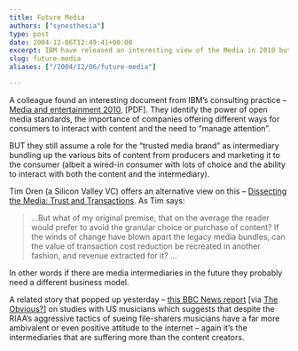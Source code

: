 ```yaml
---
title: Future Media
authors: ["synesthesia"]
type: post
date: 2004-12-06T12:49:41+00:00
excerpt: IBM have released an interesting view of the Media in 2010 but it still assumes there is a role for "trusted brand" intermediaries.
slug: future-media 
aliases: ["/2004/12/06/future-media"]

---
```

A colleague found an interesting document from IBM&#8217;s consulting practice &#8211; [Media and entertainment 2010][1], [PDF]. They identify the power of open media standards, the importance of companies offering different ways for consumers to interact with content and the need to &#8220;manage attention&#8221;.

BUT they still assume a role for the &#8220;trusted media brand&#8221; as intermediary bundling up the various bits of content from producers and marketing it to the consumer (albeit a wired-in consumer with lots of choice and the ability to interact with both the content and the intermediary).

Tim Oren (a Silicon Valley VC) offers an alternative view on this &#8211; [Dissecting the Media: Trust and Transactions][2]. As Tim says: 

<blockquote cite="https://due-diligence.typepad.com/blog/2004/09/dissecting_the_.html">
  <p>
    &#8230;But what of my original premise, that on the average the reader would prefer to avoid the granular choice or purchase of content? If the winds of change have blown apart the legacy media bundles, can the value of transaction cost reduction be recreated in another fashion, and revenue extracted for it? &#8230;
  </p>
</blockquote>

In other words if there are media intermediaries in the future they probably need a different business model.

A related story that popped up yesterday &#8211; [this BBC News report][3] [via [The Obvious?][4]] on studies with US musicians which suggests that despite the RIAA&#8217;s aggressive tactics of sueing file-sharers musicians have a far more ambivalent or even positive attitude to the internet &#8211; again it&#8217;s the intermediaries that are suffering more than the content creators.

 [1]: https://www-1.ibm.com/services/us/imc/pdf/ge510-3569-01f-media-2010.pdf
 [2]: https://due-diligence.typepad.com/blog/2004/09/dissecting_the_.html
 [3]: https://news.bbc.co.uk/1/hi/technology/4067031.stm
 [4]: https://theobvious.typepad.com/blog/2004/12/no_shit_sherloc.html